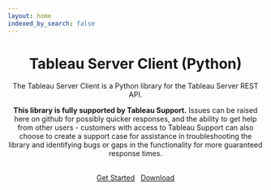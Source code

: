 ```yaml
---
layout: home
indexed_by_search: false
---
```


<header class="jumbotron hero-spacer text-center">
    <h1>Tableau Server Client (Python)</h1>
    <p>The Tableau Server Client is a Python library for the Tableau Server REST API.</p>
    <p><b>This library is fully supported by Tableau Support.</b> Issues can be raised here on github for possibly quicker responses, and the ability to get help from other users - customers with access to Tableau Support can also choose to create a support case for assistance in troubleshooting the library and identifying bugs or gaps in the functionality for more guaranteed response times.</p>
    <br />
    <a class="btn btn-primary btn-lg" href="{{ site.baseurl }}/docs" role="button">Get Started</a>&nbsp;&nbsp;
    <a class="btn btn-primary btn-lg" href="https://github.com/tableau/server-client-python/archive/master.zip" role="button">Download</a>
</header>

